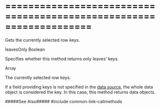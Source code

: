<!--dep--><!--/dep-->
===================================================================
===================================================================

<!--shortDescription-->
Gets the currently selected row keys. 
<!--/shortDescription-->

<!--paramName1-->leavesOnly<!--/paramName1-->
<!--paramType1-->Boolean<!--/paramType1-->
<!--paramDescription1-->
Specifies whether this method returns only leaves' keys.
<!--/paramDescription1-->

<!--returnType-->Array<any><!--/returnType-->
<!--returnDescription-->
The currently selected row keys.
<!--/returnDescription-->

<!--fullDescription-->
If a field providing keys is not specified in the [data source](/Documentation/ApiReference/UI_Widgets/dxTreeList/Configuration/#dataSource), the whole data object is considered the key. In this case, this method returns data objects.

#####See Also#####
#include common-link-callmethods
<!--/fullDescription-->